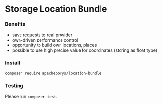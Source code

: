 # Storage Location Bundle

### Benefits

* save requests to real provider
* own-driven performance control
* opportunity to build own locations, places
* possible to use high precise value for coordinates (storing as float type)

### Install

```bash
composer require apacheborys/location-bundle
```

### Testing

Please run `composer test`.
